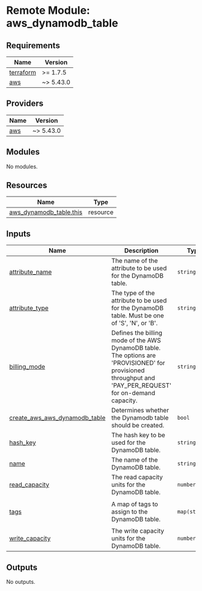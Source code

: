 # Remote Module: aws_dynamodb_table

<!-- BEGINNING OF PRE-COMMIT-TERRAFORM DOCS HOOK -->
## Requirements

| Name | Version |
|------|---------|
| <a name="requirement_terraform"></a> [terraform](#requirement\_terraform) | >= 1.7.5 |
| <a name="requirement_aws"></a> [aws](#requirement\_aws) | ~> 5.43.0 |

## Providers

| Name | Version |
|------|---------|
| <a name="provider_aws"></a> [aws](#provider\_aws) | ~> 5.43.0 |

## Modules

No modules.

## Resources

| Name | Type |
|------|------|
| [aws_dynamodb_table.this](https://registry.terraform.io/providers/hashicorp/aws/latest/docs/resources/dynamodb_table) | resource |

## Inputs

| Name | Description | Type | Default | Required |
|------|-------------|------|---------|:--------:|
| <a name="input_attribute_name"></a> [attribute\_name](#input\_attribute\_name) | The name of the attribute to be used for the DynamoDB table. | `string` | `null` | no |
| <a name="input_attribute_type"></a> [attribute\_type](#input\_attribute\_type) | The type of the attribute to be used for the DynamoDB table. Must be one of 'S', 'N', or 'B'. | `string` | `null` | no |
| <a name="input_billing_mode"></a> [billing\_mode](#input\_billing\_mode) | Defines the billing mode of the AWS DynamoDB table. The options are 'PROVISIONED' for provisioned throughput and 'PAY\_PER\_REQUEST' for on-demand capacity. | `string` | `"PAY_PER_REQUEST"` | no |
| <a name="input_create_aws_aws_dynamodb_table"></a> [create\_aws\_aws\_dynamodb\_table](#input\_create\_aws\_aws\_dynamodb\_table) | Determines whether the Dynamodb table should be created. | `bool` | `true` | no |
| <a name="input_hash_key"></a> [hash\_key](#input\_hash\_key) | The hash key to be used for the DynamoDB table. | `string` | `null` | no |
| <a name="input_name"></a> [name](#input\_name) | The name of the DynamoDB table. | `string` | `null` | no |
| <a name="input_read_capacity"></a> [read\_capacity](#input\_read\_capacity) | The read capacity units for the DynamoDB table. | `number` | `2` | no |
| <a name="input_tags"></a> [tags](#input\_tags) | A map of tags to assign to the DynamoDB table. | `map(string)` | <pre>{<br>  "ManagedBy": "True"<br>}</pre> | no |
| <a name="input_write_capacity"></a> [write\_capacity](#input\_write\_capacity) | The write capacity units for the DynamoDB table. | `number` | `2` | no |

## Outputs

No outputs.
<!-- END OF PRE-COMMIT-TERRAFORM DOCS HOOK -->



